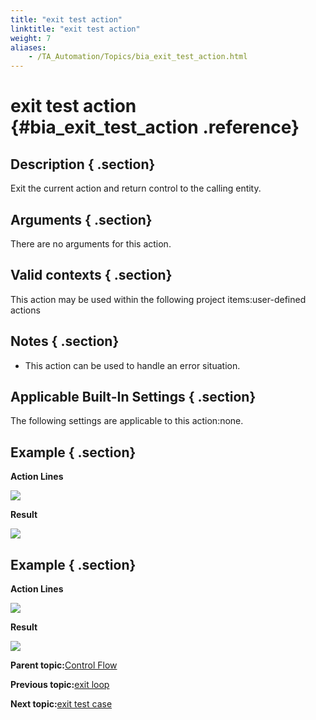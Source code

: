 ```yaml
--- 
title: "exit test action"
linktitle: "exit test action"
weight: 7
aliases: 
    - /TA_Automation/Topics/bia_exit_test_action.html
---
```

# exit test action {#bia_exit_test_action .reference}

## Description { .section}

Exit the current action and return control to the calling entity.

## Arguments { .section}

There are no arguments for this action.

## Valid contexts { .section}

This action may be used within the following project items:user-defined actions

## Notes { .section}

-   This action can be used to handle an error situation.


## Applicable Built-In Settings { .section}

The following settings are applicable to this action:none.

## Example { .section}

**Action Lines**

![](../Images/bia_exit_test_action_pgm.png)

**Result**

![](../Images/bia_exit_test_action_res.png)

## Example { .section}

**Action Lines**

![](../Images/bia_exit_test_action_ta4vs_pgm.png)

**Result**

![](../Images/bia_exit_test_action_ta4vs_res.png)

**Parent topic:**[Control Flow](../../TA_Automation/Topics/bia_Control_flow.html)

**Previous topic:**[exit loop](../../TA_Automation/Topics/bia_exit_loop.html)

**Next topic:**[exit test case](../../TA_Automation/Topics/bia_exit_test_case.html)

